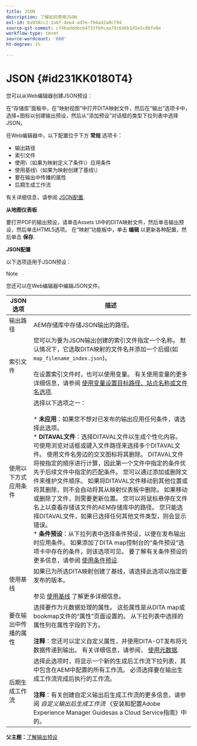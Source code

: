 ```yaml
---
title: JSON
description: 了解如何使用JSON
exl-id: 0a938cc2-1a6f-4ee4-ad7e-f94ad2a0cf94
source-git-commit: c74badebbcb4733fb9caa79c646b1d1e5c8bfe8e
workflow-type: tm+mt
source-wordcount: '660'
ht-degree: 1%

---
```


# JSON {#id231KK0180T4}

您可以从Web编辑器创建JSON预设：

在“存储库”面板中，在“映射视图”中打开DITA映射文件，然后在“输出”选项卡中，选择+图标以创建输出预设，然后从“添加预设”对话框的类型下拉列表中选择JSON。

在Web编辑器中，以下配置位于下方 **常规** 选项卡：

- 输出路径
- 索引文件
- 使用\（如果为映射定义了条件\）应用条件
- 使用基线\（如果为映射创建了基线\）
- 要在输出中传播的属性
- 后期生成工作流

有关详细信息，请参阅 [JSON配置](#id231KJA00REJ).

**从地图仪表板**

要打开PDF的输出预设，请单击Assets UI中的DITA映射文件，然后单击输出预设，然后单击HTML5选项。 在“映射”功能板中，单击 **编辑** 以更新各种配置，然后单击 **保存**.

**JSON配置**

以下选项适用于JSON预设：

>[!NOTE]
>
> 您还可以在Web编辑器中编辑JSON文件。

| JSON选项 | 描述 |
| --- | --- |
| 输出路径 | AEM存储库中存储JSON输出的路径。 |
| 索引文件 | 您可以为要为JSON输出创建的索引文件指定一个名称。 默认情况下，它选取DITA映射的文件名并添加一个后缀(如 `map_filename_index.json`)。<br><br>在设置索引文件时，也可以使用变量。 有关使用变量的更多详细信息，请参阅 [使用变量设置目标路径、站点名称或文件名选项](generate-output-use-variables.md#id18BUG70K05Z). |
| 使用以下方式应用条件 | 选择以下选项之一：<br><br>* **未应用**：如果您不想对已发布的输出应用任何条件，请选择此选项。<br>* **DITAVAL文件**：选择DITAVAL文件以生成个性化内容。 可使用浏览对话框或键入文件路径来选择多个DITAVAL文件。 使用文件名旁边的交叉图标将其删除。 DITAVAL文件将按指定的顺序进行计算，因此第一个文件中指定的条件优先于后续文件中指定的匹配条件。 您可以通过添加或删除文件来维护文件顺序。 如果将DITAVAL文件移动到其他位置或将其删除，则不会自动将其从映射仪表板中删除。 如果移动或删除了文件，则需要更新位置。 您可以将鼠标悬停在文件名上以查看存储该文件的AEM存储库中的路径。 您只能选择DITAVAL文件，如果已选择任何其他文件类型，则会显示错误。<br>* **条件预设**：从下拉列表中选择条件预设，以便在发布输出时应用条件。 如果添加了DITA map控制台的“条件预设”选项卡中存在的条件，则该选项可见。 要了解有关条件预设的更多信息，请参阅 [使用条件预设](generate-output-use-condition-presets.md#id1825FL004PN). |
| 使用基线 | 如果已为所选DITA映射创建了基线，请选择此选项以指定要发布的版本。<br><br>参见 [使用基线](generate-output-use-baseline-for-publishing.md#id1825FI0J0PF) 了解更多详细信息。 |
| 要在输出中传播的属性 | 选择要作为元数据处理的属性。 这些属性是从DITA map或bookmap文件的“属性”页面设置的。 从下拉列表中选择的属性列在属性字段的下方。<br><br>**注释**：您还可以定义自定义属性，并使用DITA-OT发布将元数据传递到输出。 有关详细信息，请参阅， [使用元数据](metadata-dita.md#id21BJ00QD0XA). |
| 后期生成工作流 | 选择此选项时，将显示一个新的生成后工作流下拉列表，其中包含在AEM中配置的所有工作流。 必须选择要在输出生成工作流完成后执行的工作流。<br><br>**注释**：有关创建自定义输出后生成工作流的更多信息，请参阅 _自定义输出后生成工作流_ 《安装和配置Adobe Experience Manager Guidesas a Cloud Service指南》中的。 |

**父主题：**[&#x200B;了解输出预设](generate-output-understand-presets.md)
